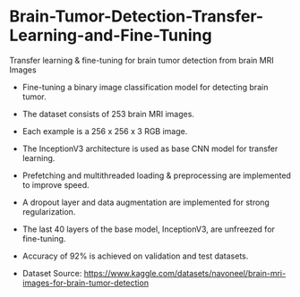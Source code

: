 # Brain-Tumor-Detection-Transfer-Learning-and-Fine-Tuning
Transfer learning & fine-tuning for brain tumor detection from brain MRI Images

* Fine-tuning a binary image classification model for detecting brain tumor.
* The dataset consists of 253 brain MRI images.
* Each example is a 256 x 256 x 3 RGB image.
* The InceptionV3 architecture is used as base CNN model for transfer learning.
* Prefetching and multithreaded loading & preprocessing are implemented to improve speed.
* A dropout layer and data augmentation are implemented for strong regularization. 
* The last 40 layers of the base model, InceptionV3, are unfreezed for fine-tuning.
* Accuracy of 92% is achieved on validation and test datasets.

* Dataset Source: https://www.kaggle.com/datasets/navoneel/brain-mri-images-for-brain-tumor-detection
